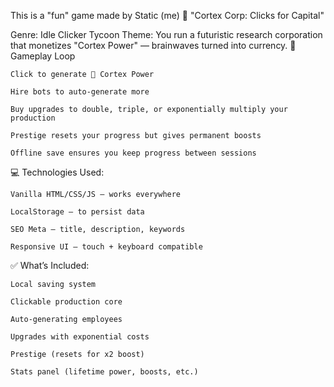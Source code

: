 This is a "fun" game made by Static (me) 
💼 "Cortex Corp: Clicks for Capital"

Genre: Idle Clicker Tycoon
Theme: You run a futuristic research corporation that monetizes "Cortex Power" — brainwaves turned into currency.
🚀 Gameplay Loop

    Click to generate 🧠 Cortex Power

    Hire bots to auto-generate more

    Buy upgrades to double, triple, or exponentially multiply your production

    Prestige resets your progress but gives permanent boosts

    Offline save ensures you keep progress between sessions

💻 Technologies Used:

    Vanilla HTML/CSS/JS – works everywhere

    LocalStorage – to persist data

    SEO Meta – title, description, keywords

    Responsive UI – touch + keyboard compatible

✅ What’s Included:

    Local saving system

    Clickable production core

    Auto-generating employees

    Upgrades with exponential costs

    Prestige (resets for x2 boost)

    Stats panel (lifetime power, boosts, etc.)
